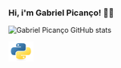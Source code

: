 ### Hi, i'm Gabriel Picanço! 🐱‍💻

![Gabriel Picanço GitHub stats](https://github-readme-stats.vercel.app/api?username=GabrielPicanco&show_icons=true&theme=radical)

<img align="center" alt="Python" height="40" width="50" src="https://raw.githubusercontent.com/devicons/devicon/master/icons/python/python-original.svg">
